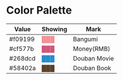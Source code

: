 # Color Palette

|  Value  |           Showing               | Mark |
| ------- | ------------------------------- | ---- |
| #f09199 | <font color="#f09199">███<font> | Bangumi |
| #cf577b | <font color="#cf577b">███<font> | Money(RMB) |
| #268dcd | <font color="#268dcd">███<font> | Douban Movie |
| #58402a | <font color="#58402a">███<font> | Douban Book |